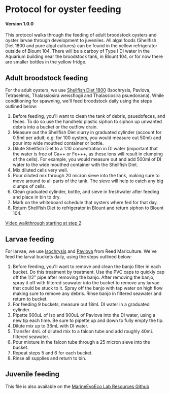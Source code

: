 # Protocol for oyster feeding

#### Version 1.0.0

This protocol walks through the feeding of adult broodstock oysters and oyster larvae through development to juveniles. All algal foods (Shellfish Diet 1800 and pure algal cultures) can be found in the yellow refrigerator outside of Blount 104. There will be a carboy of Type I DI water in the Aquarium building near the broodstock tank, in Blount 104, or for now there are smaller bottles in the yellow fridge.

## Adult broodstock feeding

For the adult oysters, we use [Shellfish Diet 1800](https://reedmariculture.com/products/shellfish-diet) (Isochrysis, Pavlova, Tetraselmis, Thalassiosira weissflogii and Thalassiosira psuedonana). While conditioning for spawning, we'll feed broodstock daily using the steps outlined below:
1. Before feeding, you'll want to clean the tank of debris, psuedofeces, and feces. To do so use the handheld plastic siphon to siphon up unwanted debris into a bucket or the outflow drain.
2. Measure out the Shellfish Diet slurry in graduated cylinder (account for 0.5ml per adult; e.g. for 100 oysters, you would measure out 50ml) and pour into wide mouthed container or bottle.
3. Dilute Shellfish Diet to a 1:10 concentration in DI water (important that the water is free of Ca++ or Fe+++, as these ions will result in clumping of the cells). For example, you would measure out and add 500ml of DI water to the wide mouthed container with the Shellfish Diet.
4. Mix diluted cells very well.
5. Pour diluted mix through 20 micron sieve into the tank, making sure to move around to all parts of the tank. The sieve will help to catch any big clumps of cells.
6. Clean graduated cylinder, bottle, and sieve in freshwater after feeding and place in bin to dry.
7. Mark on the whiteboard schedule that oysters where fed for that day.
8. Return Shellfish Diet to refrigerator in Blount and return siphon to Blount 104.

[Video walkthrough starting at step 2](https://drive.google.com/drive/folders/1rC78a5fl5wyeqQ5xRY02yMZaqw_RhHd3)

## Larvae feeding

For larvae, we use [Isochrysis](https://reedmariculture.com/collections/bivalve-hatchery-feeds/products/isochrysis) and [Pavlova](https://reedmariculture.com/collections/bivalve-hatchery-feeds/products/pavlova) from Reed Mariculture. We've feed the larval buckets daily, using the steps outlined below:
1. Before feeding, you'll want to remove and clean the banjo filter in each bucket. Do this treatment by treatment.
Use the PVC caps to quickly cap off the 1/2" pipe after removing the banjo.
After removing the banjo, spray it off with filtered seawater into the bucket to remove any larvae that could be stuck to it.
Spray off the banjo with tap water on high flow making sure to remove any debris.
Rinse banjo in filtered seawater and return to bucket.
2. For feeding 9 buckets, measure out 18mL DI water in a graduated cylinder.
3. Pipette 900uL of Iso and 900uL of Pavlova into the DI water, using a new tip each time. Be sure to pipette up and down to fully empty the tip.
4. Dilute mix up to 36mL with DI water.
5. Transfer 4mL of diluted mix to a falcon tube and add roughly 40mL filtered seawater.
6. Pour mixture in the falcon tube through a 25 micron sieve into the bucket.
7. Repeat steps 5 and 6 for each bucket.
8. Rinse all supplies and return to bin.

## Juvenile feeding

This file is also available on the [MarineEvoEco Lab Resources Github](https://github.com/MarineEvoEcoLab/Lab_Resources/blob/master/Protocols/oyster_feeding.md)
